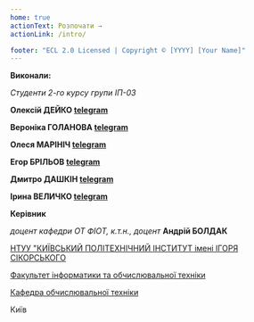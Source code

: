 ```yaml
---
home: true
actionText: Розпочати →
actionLink: /intro/

footer: "ECL 2.0 Licensed | Copyright © [YYYY] [Your Name]"
---
```



**Виконали:** 

_Студенти 2-го курсу групи ІП-03_<span padding-right:5em></span> 

**Олексій ДЕЙКО [telegram](https://t.me/deyko4)**

**Вероніка ГОЛАНОВА [telegram](https://t.me/qqpwz)**

**Олеся МАРІНІЧ [telegram](https://t.me/grefle)**

**Егор БРІЛЬОВ [telegram](https://t.me/eg_to)**

**Дмитро ДАШКІН [telegram](https://t.me/da6hki9)**

**Ірина ВЕЛИЧКО [telegram](https://t.me/rinarina11)**


**Керівник**

*доцент кафедри ОТ ФІОТ, к.т.н., доцент*<span padding-right:5em></span> **Андрій БОЛДАК** 

[НТУУ "КИЇВСЬКИЙ ПОЛІТЕХНІЧНИЙ ІНСТИТУТ імені ІГОРЯ СІКОРСЬКОГО](https://kpi.ua/)

[Факультет інформатики та обчислювальної техніки](https://fiot.kpi.ua/)

[Кафедра обчислювальної техніки](https://comsys.kpi.ua/)

Київ
